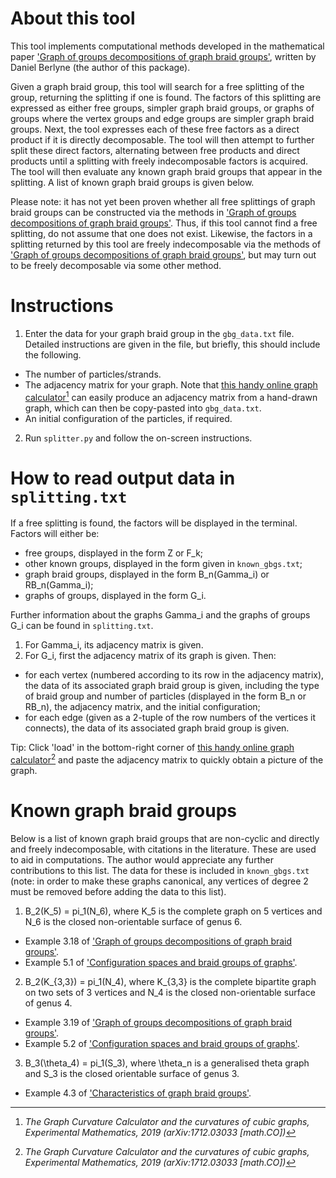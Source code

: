 # About this tool
This tool implements computational methods developed in the mathematical paper ['Graph of groups decompositions of graph braid groups'](https://www.worldscientific.com/doi/10.1142/S0218196723500583), written by Daniel Berlyne (the author of this package). 

Given a graph braid group, this tool will search for a free splitting of the group, returning the splitting if one is found. The factors of this splitting are expressed as either free groups, simpler graph braid groups, or graphs of groups where the vertex groups and edge groups are simpler graph braid groups. Next, the tool expresses each of these free factors as a direct product if it is directly decomposable. The tool will then attempt to further split these direct factors, alternating between free products and direct products until a splitting with freely indecomposable factors is acquired. The tool will then evaluate any known graph braid groups that appear in the splitting. A list of known graph braid groups is given below.

Please note: it has not yet been proven whether all free splittings of graph braid groups can be constructed via the methods in ['Graph of groups decompositions of graph braid groups'](https://www.worldscientific.com/doi/10.1142/S0218196723500583). Thus, if this tool cannot find a free splitting, do not assume that one does not exist. Likewise, the factors in a splitting returned by this tool are freely indecomposable via the methods of ['Graph of groups decompositions of graph braid groups'](https://www.worldscientific.com/doi/10.1142/S0218196723500583), but may turn out to be freely decomposable via some other method.

# Instructions
1. Enter the data for your graph braid group in the `gbg_data.txt` file. Detailed instructions are given in the file, but briefly, this should include the following.
- The number of particles/strands.
- The adjacency matrix for your graph. Note that [this handy online graph calculator](https://www.mas.ncl.ac.uk/graph-curvature/)[^1] can easily produce an adjacency matrix from a hand-drawn graph, which can then be copy-pasted into `gbg_data.txt`.
- An initial configuration of the particles, if required.

[^1]: *The Graph Curvature Calculator and the curvatures of cubic graphs, Experimental Mathematics, 2019
(arXiv:1712.03033 [math.CO])*

2. Run `splitter.py` and follow the on-screen instructions.

# How to read output data in `splitting.txt`
If a free splitting is found, the factors will be displayed in the terminal. Factors will either be: 
- free groups, displayed in the form Z or F_k;
- other known groups, displayed in the form given in `known_gbgs.txt`;
- graph braid groups, displayed in the form B_n(Gamma_i) or RB_n(Gamma_i);
- graphs of groups, displayed in the form G_i.

Further information about the graphs Gamma_i and the graphs of groups G_i can be found in `splitting.txt`. 
1. For Gamma_i, its adjacency matrix is given.
2. For G_i, first the adjacency matrix of its graph is given. Then:
- for each vertex (numbered according to its row in the adjacency matrix), the data of its associated graph braid group is given, including the type of braid group and number of particles (displayed in the form B_n or RB_n), the adjacency matrix, and the initial configuration;
- for each edge (given as a 2-tuple of the row numbers of the vertices it connects), the data of its associated graph braid group is given.

Tip: Click 'load' in the bottom-right corner of [this handy online graph calculator](https://www.mas.ncl.ac.uk/graph-curvature/)[^1] and paste the adjacency matrix to quickly obtain a picture of the graph.

# Known graph braid groups
Below is a list of known graph braid groups that are non-cyclic and directly and freely indecomposable, with citations in the literature. These are used to aid in computations. The author would appreciate any further contributions to this list. The data for these is included in `known_gbgs.txt` (note: in order to make these graphs canonical, any vertices of degree 2 must be removed before adding the data to this list).
1. B_2(K_5) = pi_1(N_6), where K_5 is the complete graph on 5 vertices and N_6 is the closed non-orientable surface of genus 6.
- Example 3.18 of ['Graph of groups decompositions of graph braid groups'](https://www.worldscientific.com/doi/10.1142/S0218196723500583).
- Example 5.1 of ['Configuration spaces and braid groups of graphs'](https://www.proquest.com/docview/304583880).
2. B_2(K_{3,3}) = pi_1(N_4), where K_{3,3} is the complete bipartite graph on two sets of 3 vertices and N_4 is the closed non-orientable surface of genus 4.
- Example 3.19 of ['Graph of groups decompositions of graph braid groups'](https://www.worldscientific.com/doi/10.1142/S0218196723500583).
- Example 5.2 of ['Configuration spaces and braid groups of graphs'](https://www.proquest.com/docview/304583880).
3. B_3(\theta_4) = pi_1(S_3), where \theta_n is a generalised theta graph and S_3 is the closed orientable surface of genus 3.
- Example 4.3 of ['Characteristics of graph braid groups'](https://arxiv.org/pdf/1101.2648.pdf).